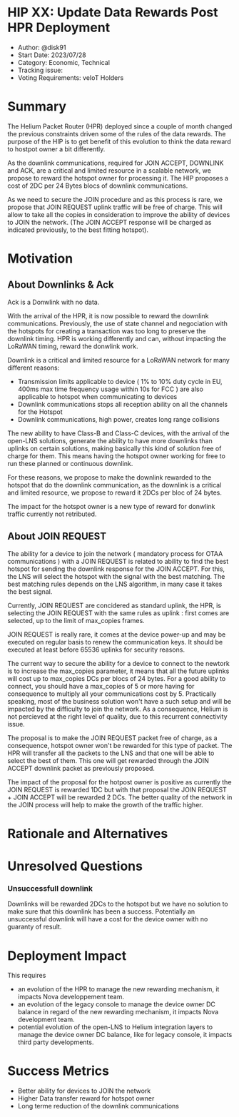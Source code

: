 # HIP XX: Update Data Rewards Post HPR Deployment

- Author: @disk91
- Start Date: 2023/07/28
- Category: Economic, Technical
- Tracking issue:
- Voting Requirements: veIoT Holders

# Summary 

The Helium Packet Router (HPR) deployed since a couple of month changed the previous constraints driven some of the rules of the data rewards.
The purpose of the HIP is to get benefit of this evolution to think the data reward to hostpot owner a bit differently.

As the downlink communications, required for JOIN ACCEPT, DOWNLINK and ACK, are a critical and limited resource in a scalable network, we propose 
to reward the hotspot owner for processing it. The HIP proposes a cost of 2DC per 24 Bytes blocs of downlink communications.

As we need to secure the JOIN procedure and as this process is rare, we propose that JOIN REQUEST uplink traffic will be free of charge. This will allow to 
take all the copies in consideration to improve the ability of devices to JOIN the network. (The JOIN ACCEPT response will be charged as indicated previously, 
to the best fitting hotspot).

# Motivation

## About Downlinks & Ack

Ack is a Donwlink with no data.

With the arrival of the HPR, it is now possible to reward the downlink communications. Previously, the use of state channel and negociation with the 
hotspots for creating a transaction was too long to preserve the downlink timing. HPR is working differently and can, without impacting the LoRaWAN timing,
reward the donwlink work.

Downlink is a critical and limited resource for a LoRaWAN network for many different reasons:
- Transmission limits applicable to device ( 1% to 10% duty cycle in EU, 400ms max time frequency usage within 10s for FCC ) are also applicable to hotspot when communicating to devices
- Downlink communications stops all reception ability on all the channels for the Hotspot
- Downlink communications, high power, creates long range collisions

The new ability to have Class-B and Class-C devices, with the arrival of the open-LNS solutions, generate the ability to have more downlinks than uplinks on certain
solutions, making basically this kind of solution free of charge for them. This means having the hotspot owner working for free to run these planned or continuous downlink.

For these reasons, we propose to make the downlink rewarded to the hotspot that do the downlink communication, as the downlink is a critical and limited resource,
we propose to reward it 2DCs per bloc of 24 bytes.

The impact for the hotspot owner is a new type of reward for donwlink traffic currently not retributed.

## About JOIN REQUEST

The ability for a device to join the network ( mandatory process for OTAA communications ) with a JOIN REQUEST is related to ability to find the best hotspot for sending the
downlink response for the JOIN ACCEPT. For this, the LNS will select the hotspot with the signal with the best matching. The best matching rules depends on the
LNS algorithm, in many case it takes the best signal.

Currently, JOIN REQUEST are concidered as standard uplink, the HPR, is selecting the JOIN REQUEST with the same rules as uplink : first comes are selected, 
up to the limit of max_copies frames. 

JOIN REQUEST is really rare, it comes at the device power-up and may be executed on regular basis to renew the communication keys.
It should be executed at least before 65536 uplinks for security reasons.

The current way to secure the ability for a device to connect to the newtork is to increase the max_copies parameter, it means that all the future uplinks 
will cost up to max_copies DCs per blocs of 24 bytes. For a good ability to connect, you should have a max_copies of 5 or more having for consequence to multiply
all your communications cost by 5. Practically speaking, most of the business solution won't have a such setup and will be impacted by the difficulty to join
the network. As a consequence, Helium is not percieved at the right level of quality, due to this recurrent connectivity issue.

The proposal is to make the JOIN REQUEST packet free of charge, as a consequence, hotspot owner won't be rewarded for this type of packet. The HPR will transfer 
all the packets to the LNS and that one will be able to select the best of them. This one will get rewarded through the JOIN ACCEPT downlink packet as previously
proposed.

The impact of the proposal for the hotpost owner is positive as currently the JOIN REQUEST is rewarded 1DC but with that proposal the JOIN REQUEST + JOIN ACCEPT
will be rewarded 2 DCs. The better quality of the network in the JOIN process will help to make the growth of the traffic higher.

# Rationale and Alternatives


# Unresolved Questions

### Unsuccessfull downlink

Downlinks will be rewarded 2DCs to the hotspot but we have no solution to make sure that this downlink has been a success. Potentially an unsuccessful downlink 
will have a cost for the device owner with no guaranty of result.

# Deployment Impact

This requires
- an evolution of the HPR to manage the new rewarding mechanism, it impacts Nova developpement team.
- an evolution of the legacy console to manage the device owner DC balance in regard of the new rewarding mechanism, it impacts Nova development team.
- potential evolution of the open-LNS to Helium integration layers to manage the device owner DC balance, like for legacy console, it impacts third party developments.

# Success Metrics

- Better ability for devices to JOIN the network
- Higher Data transfer reward for hotspot owner
- Long terme reduction of the downlink communications

